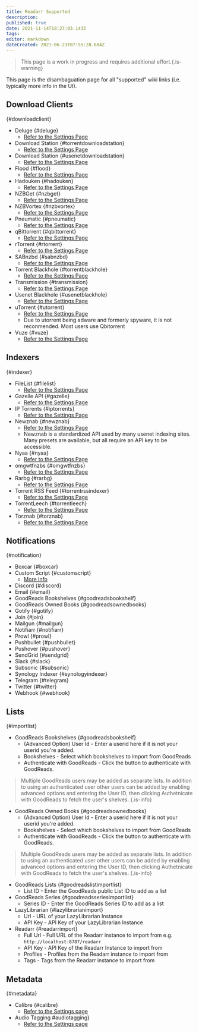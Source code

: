 ```yaml
---
title: Readarr Supported
description: 
published: true
date: 2021-11-14T18:27:03.143Z
tags: 
editor: markdown
dateCreated: 2021-06-23T07:55:28.684Z
---
```


> This page is a work in progress and requires additional effort.{.is-warning}

This page is the disambaguation page for all "supported" wiki links (i.e. typically more info in the UI).

## Download Clients

{#downloadclient}

- Deluge {#deluge}
  - [Refer to the Settings Page](/radarr/settings#download-clients)
- Download Station {#torrentdownloadstation}
  - [Refer to the Settings Page](/radarr/settings#download-clients)
- Download Station {#usenetdownloadstation}
  - [Refer to the Settings Page](/radarr/settings#download-clients)
- Flood {#flood}
  - [Refer to the Settings Page](/radarr/settings#download-clients)
- Hadouken {#hadouken}
  - [Refer to the Settings Page](/radarr/settings#download-clients)
- NZBGet {#nzbget}
  - [Refer to the Settings Page](/radarr/settings#download-clients)
- NZBVortex {#nzbvortex}
  - [Refer to the Settings Page](/radarr/settings#download-clients)
- Pneumatic {#pneumatic}
  - [Refer to the Settings Page](/radarr/settings#download-clients)
- qBittorrent {#qbittorrent}
  - [Refer to the Settings Page](/radarr/settings#download-clients)
- rTorrent {#rtorrent}
  - [Refer to the Settings Page](/radarr/settings#download-clients)
- SABnzbd {#sabnzbd}
  - [Refer to the Settings Page](/radarr/settings#download-clients)
- Torrent Blackhole {#torrentblackhole}
  - [Refer to the Settings Page](/radarr/settings#download-clients)
- Transmission {#transmission}
  - [Refer to the Settings Page](/radarr/settings#download-clients)
- Usenet Blackhole {#usenetblackhole}
  - [Refer to the Settings Page](/radarr/settings#download-clients)
- uTorrent {#utorrent}
  - [Refer to the Settings Page](/radarr/settings#download-clients)
  - Due to utorrent being adware and formerly spyware, it is not reconmended. Most users use Qbitorrent
- Vuze {#vuze}
  - [Refer to the Settings Page](/radarr/settings#download-clients)

## Indexers

{#indexer}

- FileList {#filelist}
  - [Refer to the Settings Page](/readarr/settings#indexer-settings)
- Gazelle API {#gazelle}
  - [Refer to the Settings Page](/readarr/settings#indexer-settings)
- IP Torrents {#iptorrents}
  - [Refer to the Settings Page](/readarr/settings#indexer-settings)
- Newznab {#newznab}
  - [Refer to the Settings Page](/readarr/settings#indexer-settings)
  - Newznab is a standardized API used by many usenet indexing sites. Many presets are available, but all require an API key to be accessible.
- Nyaa {#nyaa}
  - [Refer to the Settings Page](/readarr/settings#indexer-settings)
- omgwtfnzbs {#omgwtfnzbs}
  - [Refer to the Settings Page](/readarr/settings#indexer-settings)
- Rarbg {#rarbg}
  - [Refer to the Settings Page](/readarr/settings#indexer-settings)
- Torrent RSS Feed {#torrentrssindexer}
  - [Refer to the Settings Page](/readarr/settings#indexer-settings)
- TorrentLeech {#torrentleech}
  - [Refer to the Settings Page](/readarr/settings#indexer-settings)
- Torznab {#torznab}
  - [Refer to the Settings Page](/readarr/settings#indexer-settings)

## Notifications

{#notification}

- Boxcar {#boxcar}
- Custom Script {#customscript}
  - [More Info](/readarr/custom-scripts)
- Discord {#discord}
- Email {#email}
- GoodReads Bookshelves {#goodreadsbookshelf}
- GoodReads Owned Books {#goodreadsownedbooks}
- Gotify {#gotify}
- Join {#join}
- Mailgun {#mailgun}
- Notifiarr {#notifiarr}
- Prowl {#prowl}
- Pushbullet {#pushbullet}
- Pushover {#pushover}
- SendGrid {#sendgrid}
- Slack {#slack}
- Subsonic {#subsonic}
- Synology Indexer {#synologyindexer}
- Telegram {#telegram}
- Twitter {#twitter}
- Webhook {#webhook}

## Lists

{#importlist}

- GoodReads Bookshelves {#goodreadsbookshelf}
  - (Advanced Option) User Id - Enter a userid here if it is not your userid you're added.
  - Bookshelves - Select which bookshelves to import from GoodReads
  - Authenticate with GoodReads - Click the button to authenticate with GoodReads.

> Multiple GoodReads users may be added as separate lists. In addition to using an authenticated user other users can be added by enabling advanced options and entering the User ID, then clicking Authetnicate with GoodReads to fetch the user's shelves.
{.is-info}

- GoodReads Owned Books {#goodreadsownedbooks}
  - (Advanced Option) User Id - Enter a userid here if it is not your userid you're added.
  - Bookshelves - Select which bookshelves to import from GoodReads
  - Authenticate with GoodReads - Click the button to authenticate with GoodReads.

> Multiple GoodReads users may be added as separate lists. In addition to using an authenticated user other users can be added by enabling advanced options and entering the User ID, then clicking Authetnicate with GoodReads to fetch the user's shelves.
{.is-info}

- GoodReads Lists {#goodreadslistimportlist}
  - List ID - Enter the GoodReads public List ID to add as a list
- GoodReads Series {#goodreadsseriesimportlist}
  - Series ID - Enter the GoodReads Series ID to add as a list
- LazyLibrarian {#lazylibrarianimport}
  - Url - URL of your LazyLibrarian Instance
  - API Key - API Key of your LazyLibrarian Instance
- Readarr {#readarrimport}
  - Full Url - Full URL of the Readarr instance to import from e.g. `http://localhost:8787/readarr`
  - API Key - API Key of the Readarr Instance to import from
  - Profiles - Profiles from the Readarr instance to import from
  - Tags - Tags from the Readarr instance to import from

## Metadata

{#metadata}

- Calibre {#calibre}
  - [Refer to the Settings page](/readarr/settings#write-metadata-to-book-files)
- Audio Tagging  #audiotagging}
  - [Refer to the Settings page](/readarr/settings#write-metadata-to-book-files)
